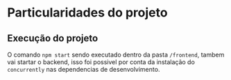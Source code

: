# Particularidades do projeto
## Execução do projeto
O comando `npm start` sendo executado dentro da pasta `/frontend`, tambem vai startar o backend, isso foi possivel por conta da instalação do `concurrently` nas dependencias de desenvolvimento. 